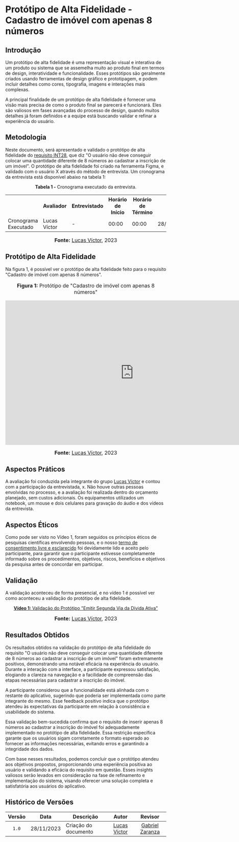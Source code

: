 # Protótipo de Alta Fidelidade - Cadastro de imóvel com apenas 8 números

## Introdução

Um protótipo de alta fidelidade é uma representação visual e interativa de um produto ou sistema que se assemelha muito ao produto final em termos de design, interatividade e funcionalidade. Esses protótipos são geralmente criados usando ferramentas de design gráfico e prototipagem, e podem incluir detalhes como cores, tipografia, imagens e interações mais complexas.

A principal finalidade de um protótipo de alta fidelidade é fornecer uma visão mais precisa de como o produto final se parecerá e funcionará. Eles são valiosos em fases avançadas do processo de design, quando muitos detalhes já foram definidos e a equipe está buscando validar e refinar a experiência do usuário.

## Metodologia

Neste documento, será apresentado e validado o protótipo de alta fidelidade do [requisito INT28](https://requisitos-de-software.github.io/2023.2-Economia-DF/elicitacao/requisitos-elicitados/#tabela-de-requisitos-elicitados), que diz "O usuário não deve conseguir colocar uma quantidade diferente de 8 números ao cadastrar a inscrição de um imóvel". O protótipo de alta fidelidade foi criado na ferramenta Figma, e validado com o usuário X através do método de entrevista. Um cronograma da entrevista está disponível abaixo na tabela 1:

<div align="center">
<p><b>Tabela 1 -</b> Cronograma executado da entrevista.</p>
  
  <table>
  <tr>
    <th></th>
    <th>Avaliador</th>
    <th>Entrevistado</th>
    <th>Horário de Início</th>
    <th>Horário de Término</th>
    <th>Data</th>
    <th>Local</th>
  </tr>
  <tr>
    <td>Cronograma Executado</td>
    <td>Lucas Víctor</td>
    <td>-</td>
    <td>00:00</td>
    <td>00:00</td>
    <td>28/11/2023</td>
    <td>Presencial</td>
  </tr>
</table>

<font size="3"><p style="text-align: center"><b>Fonte:</b> <a href="https://github.com/Lucas13032003">Lucas Víctor</a>, 2023</p></font>
</div>

## Protótipo de Alta Fidelidade

Na figura 1, é possível ver o protótipo de alta fidelidade feito para o requisito "Cadastro de imóvel com apenas 8 números".

<div align="center">
<font size="3"><p style="text-align: center"><b>Figura 1:</b> Protótipo de "Cadastro de imóvel com apenas 8 números"</p></font>

<iframe style="border: 1px solid rgba(0, 0, 0, 0.1);" width="800" height="450" src="https://www.figma.com/embed?embed_host=share&url=https%3A%2F%2Fwww.figma.com%2Ffile%2FbqwPGOAeEyUWQzQ1gr8og0%2FUntitled%3Ftype%3Ddesign%26node-id%3D0%253A1%26mode%3Ddesign%26t%3DOiEqOee0Q6iCjzOn-1" allowfullscreen></iframe>

<font size="3"><p style="text-align: center"><b>Fonte:</b> <a href="https://github.com/Lucas13032003">Lucas Víctor</a>, 2023</p></font>
</div>


## Aspectos Práticos

A avaliação foi conduzida pela integrante do grupo [Lucas Víctor](https://github.com/Lucas13032003) e contou com a participação da entrevistada, x. Não houve outras pessoas envolvidas no processo, e a avaliação foi realizada dentro do orçamento planejado, sem custos adicionais. Os equipamentos utilizados um notebook, um mouse e dois celulares para gravação do áudio e dos vídeos da entrevista.

## Aspectos Éticos
Como pode ser visto no Vídeo 1, foram seguidos os príncipios éticos de pesquisas científicas envolvendo pessoas, e o nosso [termo de consentimento livre e esclarecido](https://github.com/Interacao-Humano-Computador/2023.2-NotaLegal/blob/main/docs/design-avaliacao-desenvolvimento/planejamento-avaliacao-storyboard.md#aspectos-%C3%A9ticos-d) foi devidamente lido e aceito pelo participante, para garantir que o participante estivesse completamente informado sobre os procedimentos, objetivos, riscos, benefícios e objetivos da pesquisa antes de concordar em participar. 

## Validação

A validação aconteceu de forma presencial, e no vídeo 1 é possível ver como aconteceu a validação do protótipo de alta fidelidade.

<div align="center">

<p style="text-align: center"><a href="#" target="blanket"><b>Vídeo 1:</b> Validação do Protótipo "Emitir Segunda Via da Dívida Ativa"</a></p>


<font size="3"><p style="text-align: center"><b>Fonte:</b> <a href="https://github.com/Lucas13032003">Lucas Víctor</a>, 2023</p></font>
</div>

## Resultados Obtidos


Os resultados obtidos na validação do protótipo de alta fidelidade do requisito "O usuário não deve conseguir colocar uma quantidade diferente de 8 números ao cadastrar a inscrição de um imóvel" foram extremamente positivos, demonstrando uma notável eficácia na experiência do usuário. Durante a interação com a interface, a participante expressou satisfação, elogiando a clareza na navegação e a facilidade de compreensão das etapas necessárias para cadastrar a inscrição do imóvel.

A participante considerou que a funcionalidade está alinhada com o restante do aplicativo, sugerindo que poderia ser implementada como parte integrante do mesmo. Esse feedback positivo indica que o protótipo atendeu às expectativas da participante em relação à consistência e usabilidade do sistema.

Essa validação bem-sucedida confirma que o requisito de inserir apenas 8 números ao cadastrar a inscrição do imóvel foi adequadamente implementado no protótipo de alta fidelidade. Essa restrição específica garante que os usuários sigam corretamente o formato esperado ao fornecer as informações necessárias, evitando erros e garantindo a integridade dos dados.

Com base nesses resultados, podemos concluir que o protótipo atendeu aos objetivos propostos, proporcionando uma experiência positiva ao usuário e validando a eficácia do requisito em questão. Esses insights valiosos serão levados em consideração na fase de refinamento e implementação do sistema, visando oferecer uma solução completa e satisfatória aos usuários do aplicativo.

## Histórico de Versões

| Versão | Data       | Descrição            |                       Autor                        |                     Revisor                      |
| :----: | ---------- | -------------------- | :------------------------------------------------: | :----------------------------------------------: |
| `1.0`  | 28/11/2023 |  Criação do documento |  [Lucas Víctor](https://github.com/Lucas13032003)   |  [Gabriel Zaranza](https://github.com/GZaranza)|
